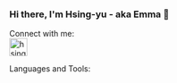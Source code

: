 ### Hi there, I'm Hsing-yu - aka Emma 👋

Connect with me: <br />
<img alt='hsingyuc | LinkedIn' color='#0A66C2' height="32" width="32" src="https://cdn.jsdelivr.net/npm/simple-icons@v5/icons/linkedin.svg" />

Languages and Tools:

